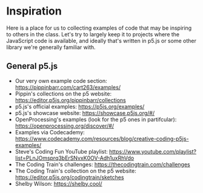 # Inspiration

Here is a place for us to collecting examples of code that may be inspiring to others in the class. Let's try to largely keep it to projects where the JavaScript code is available, and ideally that's written in p5.js or some other library we're generally familiar with.

## General p5.js

- Our very own example code section: <https://pippinbarr.com/cart263/examples/>
- Pippin's collections on the p5 website: <https://editor.p5js.org/pippinbarr/collections>
- p5.js's official examples: <https://p5js.org/examples/>
- p5.js's showcase website: <https://showcase.p5js.org/#/>
- OpenProcessing's examples (look for the p5 ones in partifcular): <https://openprocessing.org/discover/#/>
- Examples via Codecademy: <https://www.codecademy.com/resources/blog/creative-coding-p5js-examples/>
- Steve's Coding Fun YouTube playlist: <https://www.youtube.com/playlist?list=PLnJOmsprq3bErSNvxK0OV-Adh1uxRhVdo>
- The Coding Train's challenges: <https://thecodingtrain.com/challenges>
- The Coding Train's collection on the p5 website: <https://editor.p5js.org/codingtrain/sketches>
- Shelby Wilson: <https://shelby.cool/>
